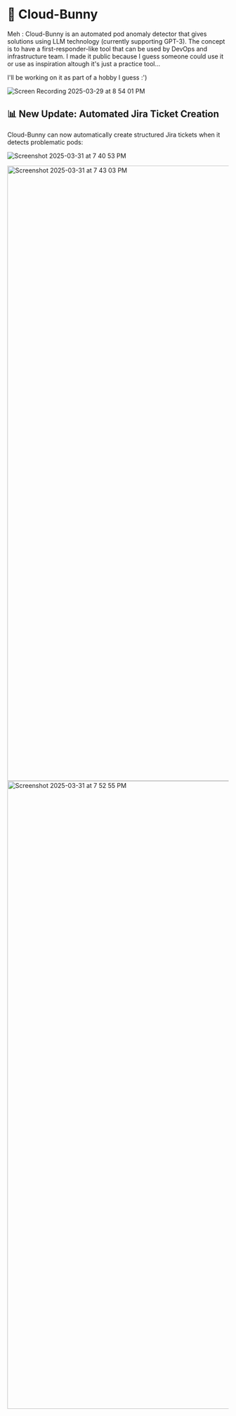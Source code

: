 # 🐰 Cloud-Bunny

Meh : Cloud-Bunny is an automated pod anomaly detector that gives solutions using LLM technology (currently supporting GPT-3). The concept is to have a first-responder-like tool that can be used by DevOps and infrastructure team. I made it public because I guess someone could use it or use as inspiration altough it's just a practice tool... 

I'll be working on it as part of a hobby I guess :')

![Screen Recording 2025-03-29 at 8 54 01 PM](https://github.com/user-attachments/assets/946c5832-5e45-42d3-8df0-e17046d81c47)


## 📊 New Update: Automated Jira Ticket Creation

Cloud-Bunny can now automatically create structured Jira tickets when it detects problematic pods:

![Screenshot 2025-03-31 at 7 40 53 PM](https://github.com/user-attachments/assets/64fbd75c-d3ba-4e6a-aa62-837e49d7ea09)

<img width="1398" alt="Screenshot 2025-03-31 at 7 43 03 PM" src="https://github.com/user-attachments/assets/782cd3ec-713d-4569-bea8-2d755b08bb7f" />

<img width="1427" alt="Screenshot 2025-03-31 at 7 52 55 PM" src="https://github.com/user-attachments/assets/977588dc-b1da-4b23-9af6-dba1d5ffcd6b" />
